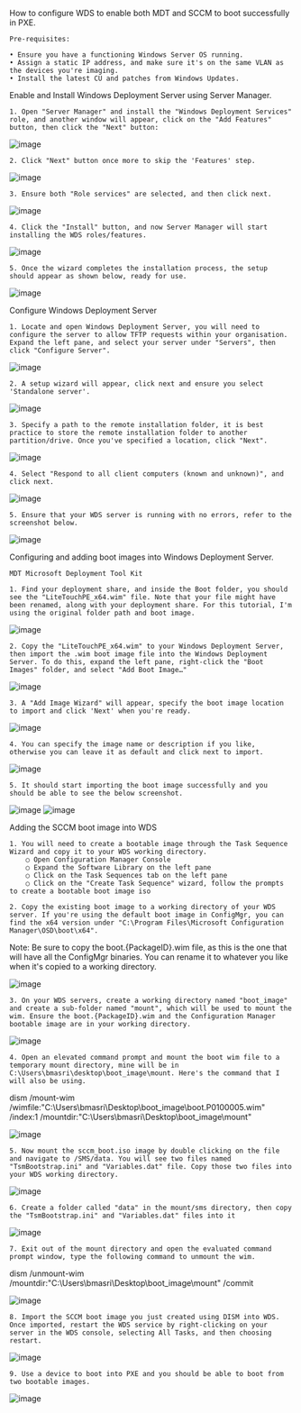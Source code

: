 How to configure WDS to enable both MDT and SCCM to boot successfully in PXE.

	Pre-requisites:

	• Ensure you have a functioning Windows Server OS running.
	• Assign a static IP address, and make sure it's on the same VLAN as the devices you're imaging.
	• Install the latest CU and patches from Windows Updates.

Enable and Install Windows Deployment Server using Server Manager.

	1. Open "Server Manager" and install the "Windows Deployment Services" role, and another window will appear, click on the "Add Features" button, then click the "Next" button:

![image](https://github.com/user-attachments/assets/9000d478-ae09-4599-b743-843cdf11b0a5)


	2. Click "Next" button once more to skip the 'Features' step.
	

![image](https://github.com/user-attachments/assets/c64c6a08-62ec-4c86-8514-da169757339d)


	3. Ensure both "Role services" are selected, and then click next.

 
![image](https://github.com/user-attachments/assets/f776e1c9-ba2b-4914-b4f7-77cf530a7e12)


	4. Click the "Install" button, and now Server Manager will start installing the WDS roles/features.
	
![image](https://github.com/user-attachments/assets/696fb9d0-25b0-4e7f-80fa-7c5c83c5ad76)


	5. Once the wizard completes the installation process, the setup should appear as shown below, ready for use.

![image](https://github.com/user-attachments/assets/071351f4-a1e1-4471-8704-9e5d23bdf301)



Configure Windows Deployment Server

	1. Locate and open Windows Deployment Server, you will need to configure the server to allow TFTP requests within your organisation. Expand the left pane, and select your server under "Servers", then click "Configure Server".

![image](https://github.com/user-attachments/assets/f37fc64a-2627-4ba0-98a9-4765d50fd9b0)


	2. A setup wizard will appear, click next and ensure you select 'Standalone server'.

![image](https://github.com/user-attachments/assets/bdff8d5f-0cb4-44f7-80cf-47a7e671941f)


	3. Specify a path to the remote installation folder, it is best practice to store the remote installation folder to another partition/drive. Once you've specified a location, click "Next".

![image](https://github.com/user-attachments/assets/6c5b3264-5bb9-4f72-b781-254e068f632f)


	4. Select "Respond to all client computers (known and unknown)", and click next. 

![image](https://github.com/user-attachments/assets/c0bef003-292a-44d6-aeb1-5de2c2d002e6)



	5. Ensure that your WDS server is running with no errors, refer to the screenshot below.
	
![image](https://github.com/user-attachments/assets/4497e9e9-b15c-4faf-bcf0-afcef3a93f74)



Configuring and adding boot images into Windows Deployment Server.

	MDT Microsoft Deployment Tool Kit
	
	1. Find your deployment share, and inside the Boot folder, you should see the "LiteTouchPE_x64.wim" file. Note that your file might have been renamed, along with your deployment share. For this tutorial, I'm using the original folder path and boot image.

![image](https://github.com/user-attachments/assets/82522f87-5c97-46dd-a8c7-6618751e6701)


	2. Copy the "LiteTouchPE_x64.wim" to your Windows Deployment Server, then import the .wim boot image file into the Windows Deployment Server. To do this, expand the left pane, right-click the "Boot Images" folder, and select "Add Boot Image…"

![image](https://github.com/user-attachments/assets/78098c5a-9222-4be4-a7ce-114eed3fbffe)


	3. A "Add Image Wizard" will appear, specify the boot image location to import and click 'Next' when you're ready.
	
![image](https://github.com/user-attachments/assets/e54e109c-7310-47c6-9931-fa0622722bc4)


	4. You can specify the image name or description if you like, otherwise you can leave it as default and click next to import.

![image](https://github.com/user-attachments/assets/558428a2-2ebf-4ed9-b86c-2a4bbf7dd5d8)



	5. It should start importing the boot image successfully and you should be able to see the below screenshot.
	
![image](https://github.com/user-attachments/assets/e53dc556-a6b2-4cfa-b781-5f8eee278684)
![image](https://github.com/user-attachments/assets/61bd1e08-eec0-4946-996b-9414764e71e8)




Adding the SCCM boot image into WDS

	1. You will need to create a bootable image through the Task Sequence Wizard and copy it to your WDS working directory.
		○ Open Configuration Manager Console
		○ Expand the Software Library on the left pane
		○ Click on the Task Sequences tab on the left pane
		○ Click on the "Create Task Sequence" wizard, follow the prompts to create a bootable boot image iso

	2. Copy the existing boot image to a working directory of your WDS server. If you're using the default boot image in ConfigMgr, you can find the x64 version under "C:\Program Files\Microsoft Configuration Manager\OSD\boot\x64".

Note: Be sure to copy the boot.{PackageID}.wim file, as this is the one that will have all the ConfigMgr binaries. You can rename it to whatever you like when it's copied to a working directory. 

![image](https://github.com/user-attachments/assets/3f4ab1d8-60be-4aba-8fc6-8e05a8903bd8)


	3. On your WDS servers, create a working directory named "boot_image" and create a sub-folder named "mount", which will be used to mount the wim. Ensure the boot.{PackageID}.wim and the Configuration Manager bootable image are in your working directory.
	
![image](https://github.com/user-attachments/assets/aaf94a7e-0b2f-48c0-9353-34c232164be6)


	4. Open an elevated command prompt and mount the boot wim file to a temporary mount directory, mine will be in C:\Users\bmasri\desktop\boot_image\mount. Here's the command that I will also be using.

dism /mount-wim /wimfile:"C:\Users\bmasri\Desktop\boot_image\boot.P0100005.wim" /index:1 /mountdir:"C:\Users\bmasri\Desktop\boot_image\mount"

![image](https://github.com/user-attachments/assets/e218067f-cede-4361-9db2-b9cb123b649e)


	5. Now mount the sccm_boot.iso image by double clicking on the file and navigate to /SMS/data. You will see two files named "TsmBootstrap.ini" and "Variables.dat" file. Copy those two files into your WDS working directory. 

![image](https://github.com/user-attachments/assets/e90058f8-d0dc-4a05-92d0-7a9b6fcf7ad5)


	6. Create a folder called "data" in the mount/sms directory, then copy the "TsmBootstrap.ini" and "Variables.dat" files into it

![image](https://github.com/user-attachments/assets/a9d21a13-6190-4708-8bc1-fbe8883316f6)


	7. Exit out of the mount directory and open the evaluated command prompt window, type the following command to unmount the wim.
	
dism /unmount-wim /mountdir:"C:\Users\bmasri\Desktop\boot_image\mount" /commit

![image](https://github.com/user-attachments/assets/4e03709c-4d13-487e-bef7-00937cf7b683)


	8. Import the SCCM boot image you just created using DISM into WDS. Once imported, restart the WDS service by right-clicking on your server in the WDS console, selecting All Tasks, and then choosing restart.

![image](https://github.com/user-attachments/assets/c87bfddc-82fc-4130-9c18-823f2241018d)


	9. Use a device to boot into PXE and you should be able to boot from two bootable images.

![image](https://github.com/user-attachments/assets/31271361-4832-468b-8777-5e51f0af9b59)

